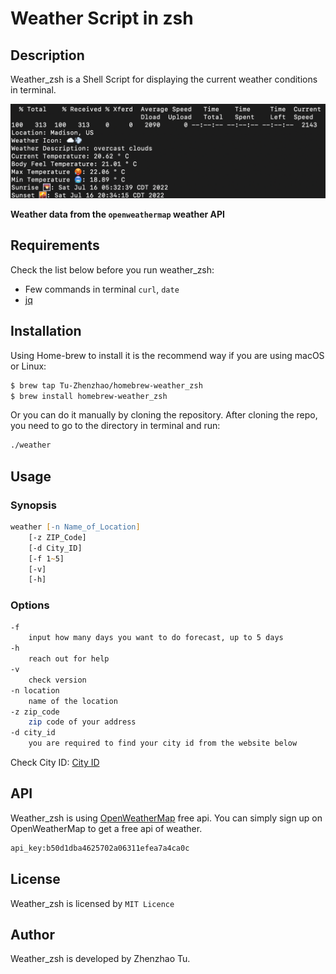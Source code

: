 # Weather Script in zsh

## Description

Weather_zsh is a Shell Script for displaying the current weather conditions in terminal. 

![Demo](https://github.com/Tu-Zhenzhao/homebrew-weather_zsh/blob/main/demo_weather.png)

**Weather data from the `openweathermap` weather API**

## Requirements

Check the list below before you run weather_zsh:

- Few commands in terminal `curl`, `date`
- [jq](https://stedolan.github.io/jq/)

## Installation

Using Home-brew to install it is the recommend way if you are using macOS or Linux:

```zsh
$ brew tap Tu-Zhenzhao/homebrew-weather_zsh
$ brew install homebrew-weather_zsh
```



Or you can do it manually by cloning the repository. After cloning the repo, you need to go to the directory in terminal and run:

```zsh
./weather
```

## Usage

### Synopsis

```zsh
weather [-n Name_of_Location]
	[-z ZIP_Code]
	[-d City_ID]
	[-f 1~5]
	[-v]
	[-h]
```

### Options

```zsh
-f 
	input how many days you want to do forecast, up to 5 days
-h 
	reach out for help
-v
	check version
-n location
	name of the location
-z zip_code
	zip code of your address
-d city_id
	you are required to find your city id from the website below
```

Check City ID: [City ID](http://bulk.openweathermap.org/sample/)

## API

Weather_zsh is using [OpenWeatherMap](https://openweathermap.org) free api. You can simply sign up on OpenWeatherMap to get a free api of weather.

```zsh
api_key:b50d1dba4625702a06311efea7a4ca0c
```

## License

Weather_zsh is licensed by `MIT Licence` 

## Author

Weather_zsh is developed by Zhenzhao Tu.

